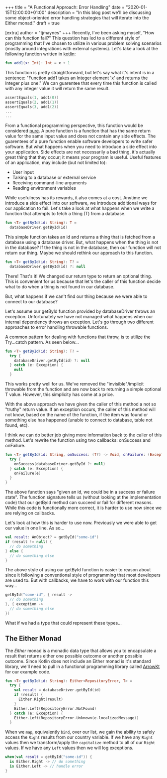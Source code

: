 +++
title = "A Functional Approach: Error Handling"
date = "2020-01-15T12:00:00+01:00"
description = "In this blog post we'll be discussing some object-oriented error handling strategies that will iterate into the Either monad."
draft = true

[extra]
author = "tjmaynes"
+++
Recently, I've been asking myself, "How can this function fail?" This question has led to a different style of programming that I've chosen to utilize in various problem solving scenarios (mostly around integrations with external systems). Let's take a look at the following function written in [kotlin](https://kotlinlang.org/docs/reference):

```kotlin
fun add1(x: Int): Int = x + 1
```

This function is pretty straightforward, but let's say what it's intent is in a sentence: "Function add1 takes an Integer element 'x' and returns the Integer plus one." We can guarentee that every time this function is called with any integer value it will return the same result.

```kotlin
assertEquals(1, add1(0))
assertEquals(2, add1(1))
assertEquals(3, add1(2))
...
...
```

From a functional programming perspective, this function would be considered [pure](https://en.wikipedia.org/wiki/Pure_functionXS). A pure function is a function that has the same return value for the same input value and does not contain any side effects. The guarentees of a pure function enable software developers to write safer software. But what happens when you need to introduce a side effect into your application. Side effects are not necessarily a bad thing, it's actually great thing that they occur; it means your program is useful. Useful features of an application, may include (but not limited to):

- User input
- Talking to a database or external service
- Receiving command-line arguments
- Reading environment variables

While usefulness has its rewards, it also comes at a cost. Anytime we introduce a side effect into our software, we introduce additional ways for our application to fail. Let's take a look at what happens when we write a function that attempts to fetch a thing (T) from a database.

```kotlin
fun <T> getById(id: String): T =
  databaseDriver.getById(id)
```

This simple function takes an id and returns a thing that is fetched from a database using a database driver. But, what happens when the thing is not in the database? If the thing is not in the database, then our function will not return our thing. Maybe we should rethink our approach to this function.

```kotlin
fun <T> getById(id: String): T? =
  databaseDriver.getById(id) ?: null
```

There! That's it! We changed our return type to return an optional thing. This is convenient for us because that let's the caller of this function decide what to do when a thing is not found in our database.

But, what happens if we can't find our thing because we were able to connect to our database?

Let's assume our getById function provided by databaseDriver throws an exception. Unfortunately we have not managed what happens when our internal dependency throws an exception. Let's go through two different approaches to error handling throwable functions.

A common pattern for dealing with functions that throw, is to utilize the Try...catch pattern. As seen below...

```kotlin
fun <T> getById(id: String): T? =
  try {
    databaseDriver.getById(id) ?: null
  } catch (e: Exception) {
    null
  }
```

This works pretty well for us. We've removed the "invisible"/implicit throwable from the function and are now back to returning a simple optional T value. However, this simplicity has come at a price.

With the above approach we have given the caller of this method a not so "truthy" return value. If an exception occurs, the caller of this method will not know, based on the name of the function, if the item was found or something else has happened (unable to connect to database, table not found, etc).

I think we can do better job giving more information back to the caller of this method. Let's rewrite the function using two callbacks: onSuccess and onFailure.

```kotlin
fun <T> getById(id: String, onSuccess: (T?) -> Void, onFailure: (Exception) -> Void) {
  try {
    onSuccess(databaseDriver.getById ?: null)
  } catch (e: Exception) {
    onFailure(e)
  }
}
```

The above function says "given an id, we could be in a success or failure state". The function signature tells us (without looking at the implementation code) that our getById method can succeed or fail for different reasons. While this code is functionally more correct, it is harder to use now since we are relying on callbacks.

Let's look at how this is harder to use now. Previously we were able to get our value in one line. As so...

```kotlin
val result: AnObject? = getById("some-id")
if (result != null) {
  // do something
} else {
  // do something else
}
```

The above style of using our getById function is easier to reason about since it following a conventional style of programming that most developers are used to. But with callbacks, we have to work with our function this way...

```kotlin
getById("some-id", { result ->
  // do something
}, { exception ->
  // do something else
})
```

What if we had a type that could represent these types...

## The Either Monad
The *Either* monad is a monadic data type that allows you to encapsulate a result that returns either one possible outcome or another possible outcome. Since Kotlin does not include an Either monad is it's standard library, we'll need to pull in a functional programming library called [ArrowKt](https://arrow-kt.io/docs/core/) for our example code.

```kotlin
fun <T> getById(id: String): Either<RepositoryError, T> =
  try {
    val result = databaseDriver.getById(id)
    if (result) {
      Either.Right(result)
    }
    Either.Left(RepositoryError.NotFound)
  } catch (e: Exception) {
    Either.Left(RepositoryError.Unknown(e.localizedMessage))
  }
```

When we `map`, equivalently `bind`, over our list, we gain the ability to safely access the `Right` results from our country variable. If we have any `Right` values then we transform/apply the `capitalize` method to all of our `Right` values. If we have any `Left` values then we will log exceptions.

```kotlin
when(val result = getById("some-id")) {
  is Either.Right -> // do something
  is Either.Left -> // handle error
}
```
